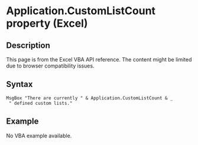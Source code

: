 # Application.CustomListCount property (Excel)

## Description
This page is from the Excel VBA API reference. The content might be limited due to browser compatibility issues.

## Syntax
```vba
MsgBox "There are currently " & Application.CustomListCount & _ 
 " defined custom lists."
```

## Example
No VBA example available.

